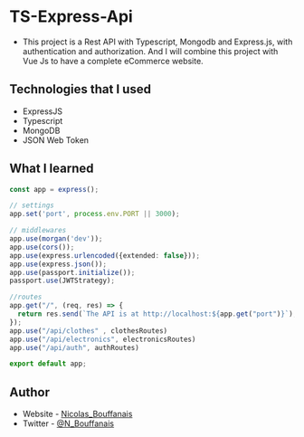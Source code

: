 # TS-Express-Api
- This project is a Rest API with Typescript, Mongodb and Express.js, with authentication and authorization. And I will combine this project with Vue Js to have a complete eCommerce website.

## Technologies that I used

- ExpressJS
- Typescript
- MongoDB
- JSON Web Token

## What I learned
```ts
const app = express();

// settings
app.set('port', process.env.PORT || 3000);

// middlewares
app.use(morgan('dev'));
app.use(cors());
app.use(express.urlencoded({extended: false}));
app.use(express.json());
app.use(passport.initialize());
passport.use(JWTStrategy);

//routes
app.get("/", (req, res) => {
  return res.send(`The API is at http://localhost:${app.get("port")}`);
});
app.use("/api/clothes" , clothesRoutes)
app.use("/api/electronics", electronicsRoutes)
app.use("/api/auth", authRoutes)

export default app;
```


## Author

- Website - [Nicolas_Bouffanais](https://nicolas-bouffanais.vercel.app/src/index.html)
- Twitter - [@N_Bouffanais](https://twitter.com/N_Bouffanais)